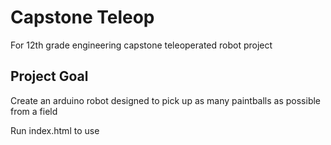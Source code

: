 # Capstone Teleop
For 12th grade engineering capstone teleoperated robot project

## Project Goal
Create an arduino robot designed to pick up as many paintballs as possible from a field

Run index.html to use
